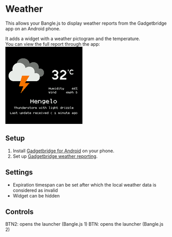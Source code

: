 # Weather

This allows your Bangle.js to display weather reports from the Gadgetbridge app on an Android phone.

It adds a widget with a weather pictogram and the temperature.  
You can view the full report through the app:  
![Screenshot](screenshot.png)

## Setup

1. Install [Gadgetbridge for Android](https://f-droid.org/packages/nodomain.freeyourgadget.gadgetbridge/) on your phone.
2. Set up [Gadgetbridge weather reporting](https://codeberg.org/Freeyourgadget/Gadgetbridge/wiki/Weather).

## Settings

- Expiration timespan can be set after which the local weather data is considered as invalid
- Widget can be hidden

## Controls

BTN2: opens the launcher (Bangle.js 1)
BTN: opens the launcher (Bangle.js 2)
